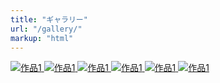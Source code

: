 ```yaml
---
title: "ギャラリー"
url: "/gallery/"
markup: "html"
---
```


<div class="image-grid">
  <a href="https://pbs.twimg.com/media/FZsN64GaAAAPLjd?format=jpg&name=large" target="_blank">
    <img src="https://pbs.twimg.com/media/FZsN64GaAAAPLjd?format=jpg&name=large" alt="作品1">
  </a>
    <a href="https://pbs.twimg.com/media/FcxV1SYakAI4cdG?format=jpg&name=medium" target="_blank">
    <img src="https://pbs.twimg.com/media/FcxV1SYakAI4cdG?format=jpg&name=medium" alt="作品1">
  </a>
      <a href="https://pbs.twimg.com/media/FbJy5ohUUAA54qn?format=jpg&name=large" target="_blank">
    <img src="https://pbs.twimg.com/media/FbJy5ohUUAA54qn?format=jpg&name=large" alt="作品1">
  </a>
      <a href="https://pbs.twimg.com/media/FcxqJ-HaMAQZzPK?format=jpg&name=medium" target="_blank">
    <img src="https://pbs.twimg.com/media/FcxqJ-HaMAQZzPK?format=jpg&name=medium" alt="作品1">
  </a>
      <a href="https://x.com/sakenikomi/status/1715010353300636054" target="_blank">
    <img src="https://pbs.twimg.com/media/F8zw03YacAA1XLE?format=jpg&name=large" alt="作品1">
  </a>
    <a href="https://x.com/sakenikomi/status/1793925251992314249" target="_blank">
    <img src="https://pbs.twimg.com/media/GOVNghCawAAP121?format=jpg&name=large" alt="作品1">
  </a>
</div>